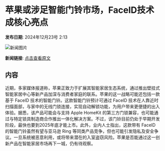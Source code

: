 # 苹果或涉足智能门铃市场，FaceID技术成核心亮点

**发布日期**: 2024年12月23号 2:13

![新闻图片](https://pic.chinaz.com/picmap/201812141644186225_7.jpg)

**新闻链接**: [点击查看原文](https://www.aibase.com/zh/news/14170)

## 内容

近期，多家媒体报道称，苹果正致力于扩展其智能家居生态系统，通过推出壁挂式智能家居中心等新产品加深与消费者家庭的联系。苹果的这一战略可能还包括一款基于 FaceID 技术的智能门铃。这款智能门铃预计可通过 FaceID 技术在人靠近时扫描面部，与家中的无线门锁连接，实现自动解锁功能，为用户带来更便捷的出入体验。据悉，该产品可能会与支持 Apple HomeKit 的第三方门锁兼容，也可能通过与特定锁具制造商合作推出一体化解决方案。不过，该门铃目前仍处于早期开发阶段，最快也要到2025年底才能上市。此外，业内人士指出，这款带有 FaceID 的智能门铃虽然有望与亚马逊 Ring 等同类产品竞争，但也可能引发隐私及安全争议。一旦系统被恶意利用，或将带来潜在的入室盗窃风险。苹果是否能通过这一创新产品在智能家居市场再下一城，仍有待观察。
